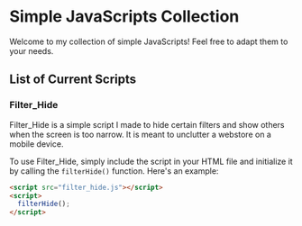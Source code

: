 # Simple JavaScripts Collection

Welcome to my collection of simple JavaScripts! Feel free to adapt them to your needs.

## List of Current Scripts

### Filter_Hide

Filter_Hide is a simple script I made to hide certain filters and show others when the screen is too narrow. It is meant to unclutter a webstore on a mobile device.

To use Filter_Hide, simply include the script in your HTML file and initialize it by calling the `filterHide()` function. Here's an example:

```html
<script src="filter_hide.js"></script>
<script>
  filterHide();
</script>

